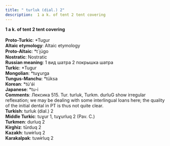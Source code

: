 ```yaml
---
title: " turluk (dial.) 2"
description:  1 a k. of tent 2 tent covering
---
```

<strong> 1 a k. of tent 2 tent covering</strong><br><br>
<strong>Proto-Turkic</strong>:  *Tugur<br>
<strong>Altaic etymology</strong>:  Altaic etymology<br>
<strong> Proto-Altaic</strong>:  *t`i̯úgo<br>
<strong>Nostratic</strong>:  Nostratic<br>
<strong>Russian meaning</strong>:  1 вид шатра 2 покрышка шатра<br>
<strong>Turkic</strong>:  *Tugur<br>
<strong>Mongolian</strong>:  *tuɣurga<br>
<strong>Tungus-Manchu</strong>:  *tüksa<br>
<strong>Korean</strong>:  *tù'ǝ́i<br>
<strong>Japanese</strong>:  *tu-i<br>
<strong>Comments</strong>:  Лексика 515. Tur. turluk, Turkm. durluG show irregular reflexation; we may be dealing with some interlingual loans here; the quality of the initial dental in PT is thus not quite clear.<br>
<strong>Turkish</strong>:  turluk (dial.) 2<br>
<strong>Middle Turkic</strong>:  tuɣur 1, tuɣurluq 2 (Pav. C.)<br>
<strong>Turkmen</strong>:  durluq 2<br>
<strong>Kirghiz</strong>:  tūrduq 2<br>
<strong>Kazakh</strong>:  tuwɨrluq 2<br>
<strong>Karakalpak</strong>:  tuwɨrluq 2<br>



